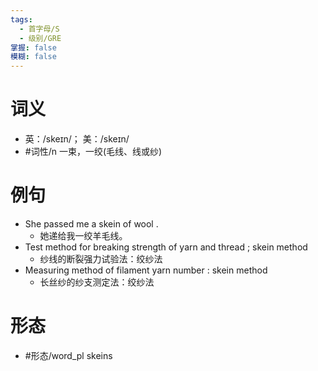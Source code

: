 ```yaml
---
tags:
  - 首字母/S
  - 级别/GRE
掌握: false
模糊: false
---
```

# 词义
- 英：/skeɪn/； 美：/skeɪn/
- #词性/n  一束，一绞(毛线、线或纱)
# 例句
- She passed me a skein of wool .
	- 她递给我一绞羊毛线。
- Test method for breaking strength of yarn and thread ; skein method
	- 纱线的断裂强力试验法：绞纱法
- Measuring method of filament yarn number : skein method
	- 长丝纱的纱支测定法：绞纱法
# 形态
- #形态/word_pl skeins
